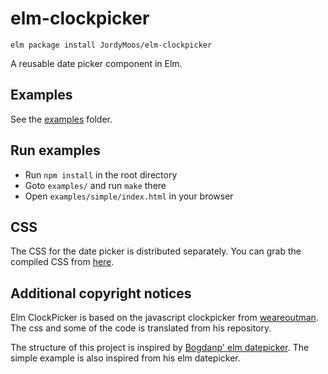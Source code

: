 # elm-clockpicker

``` shell
elm package install JordyMoos/elm-clockpicker
```

A reusable date picker component in Elm.


## Examples

See the [examples][examples] folder.

[examples]: https://github.com/JordyMoos/elm-clockpicker/tree/master/examples


## Run examples

- Run `npm install` in the root directory
- Goto `examples/` and run `make` there
- Open `examples/simple/index.html` in your browser


## CSS

The CSS for the date picker is distributed separately.  You can grab
the compiled CSS from [here][compiled].

[compiled]: https://github.com/Bogdanp/elm-datepicker/blob/master/css/elm-datepicker.css


## Additional copyright notices

Elm ClockPicker is based on the javascript clockpicker from  [weareoutman][weareoutman].
The css and some of the code is translated from his repository.

The structure of this project is inspired by [Bogdanp' elm datepicker][Bogdanp].
The simple example is also inspired from his elm datepicker.

[weareoutman]: https://github.com/weareoutman/clockpicker
[Bogdanp]: https://github.com/Bogdanp/elm-datepicker
